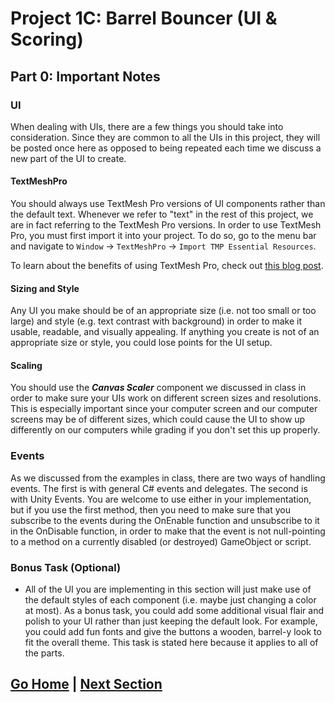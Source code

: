 # Project 1C: Barrel Bouncer (UI & Scoring)

## Part 0: Important Notes

### UI

When dealing with UIs, there are a few things you should take into consideration. Since they are common to all the UIs in this project, they will be posted once here as opposed to being repeated each time we discuss a new part of the UI to create.

#### TextMeshPro

You should always use TextMesh Pro versions of UI components rather than the default text. Whenever we refer to "text" in the rest of this project, we are in fact referring to the TextMesh Pro versions. In order to use TextMesh Pro, you must first import it into your project. To do so, go to the menu bar and navigate to `Window` -> `TextMeshPro` -> `Import TMP Essential Resources`.

To learn about the benefits of using TextMesh Pro, check out [this blog post](https://blogs.unity3d.com/2018/10/16/making-the-most-of-textmesh-pro-in-unity-2018/).

#### Sizing and Style

Any UI you make should be of an appropriate size (i.e. not too small or too large) and style (e.g. text contrast with background) in order to make it usable, readable, and visually appealing. If anything you create is not of an appropriate size or style, you could lose points for the UI setup.

#### Scaling

You should use the _**Canvas Scaler**_ component we discussed in class in order to make sure your UIs work on different screen sizes and resolutions. This is especially important since your computer screen and our computer screens may be of different sizes, which could cause the UI to show up differently on our computers while grading if you don't set this up properly.

### Events

As we discussed from the examples in class, there are two ways of handling events. The first is with general C# events and delegates. The second is with Unity Events. You are welcome to use either in your implementation, but if you use the first method, then you need to make sure that you subscribe to the events during the OnEnable function and unsubscribe to it in the OnDisable function, in order to make that the event is not null-pointing to a method on a currently disabled (or destroyed) GameObject or script.

### Bonus Task (Optional)

- All of the UI you are implementing in this section will just make use of the default styles of each component (i.e. maybe just changing a color at most). As a bonus task, you could add some additional visual flair and polish to your UI rather than just keeping the default look. For example, you could add fun fonts and give the buttons a wooden, barrel-y look to fit the overall theme. This task is stated here because it applies to all of the parts.

## [Go Home](..) | [Next Section](../main-menu)
